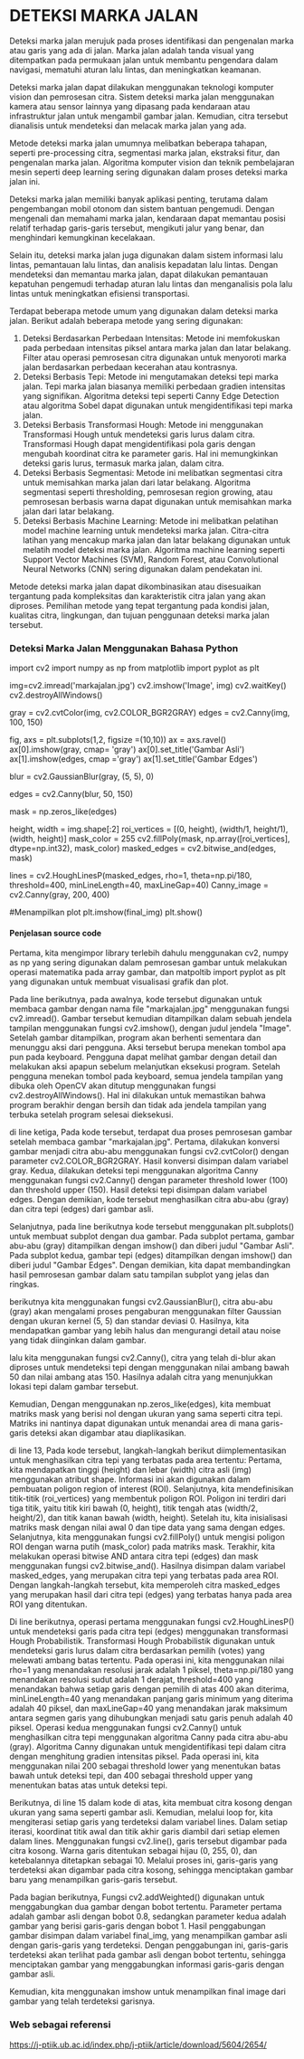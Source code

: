 
# DETEKSI MARKA JALAN

Deteksi marka jalan merujuk pada proses identifikasi dan pengenalan marka atau garis yang ada di jalan. Marka jalan adalah tanda visual yang ditempatkan pada permukaan jalan untuk membantu pengendara dalam navigasi, mematuhi aturan lalu lintas, dan meningkatkan keamanan.

Deteksi marka jalan dapat dilakukan menggunakan teknologi komputer vision dan pemrosesan citra. Sistem deteksi marka jalan menggunakan kamera atau sensor lainnya yang dipasang pada kendaraan atau infrastruktur jalan untuk mengambil gambar jalan. Kemudian, citra tersebut dianalisis untuk mendeteksi dan melacak marka jalan yang ada.

Metode deteksi marka jalan umumnya melibatkan beberapa tahapan, seperti pre-processing citra, segmentasi marka jalan, ekstraksi fitur, dan pengenalan marka jalan. Algoritma komputer vision dan teknik pembelajaran mesin seperti deep learning sering digunakan dalam proses deteksi marka jalan ini.

Deteksi marka jalan memiliki banyak aplikasi penting, terutama dalam pengembangan mobil otonom dan sistem bantuan pengemudi. Dengan mengenali dan memahami marka jalan, kendaraan dapat memantau posisi relatif terhadap garis-garis tersebut, mengikuti jalur yang benar, dan menghindari kemungkinan kecelakaan.

Selain itu, deteksi marka jalan juga digunakan dalam sistem informasi lalu lintas, pemantauan lalu lintas, dan analisis kepadatan lalu lintas. Dengan mendeteksi dan memantau marka jalan, dapat dilakukan pemantauan kepatuhan pengemudi terhadap aturan lalu lintas dan menganalisis pola lalu lintas untuk meningkatkan efisiensi transportasi.

Terdapat beberapa metode umum yang digunakan dalam deteksi marka jalan. Berikut adalah beberapa metode yang sering digunakan:
1. Deteksi Berdasarkan Perbedaan Intensitas: Metode ini memfokuskan pada perbedaan intensitas piksel antara marka jalan dan latar belakang. Filter atau operasi pemrosesan citra digunakan untuk menyoroti marka jalan berdasarkan perbedaan kecerahan atau kontrasnya.
2. Deteksi Berbasis Tepi: Metode ini mengutamakan deteksi tepi marka jalan. Tepi marka jalan biasanya memiliki perbedaan gradien intensitas yang signifikan. Algoritma deteksi tepi seperti Canny Edge Detection atau algoritma Sobel dapat digunakan untuk mengidentifikasi tepi marka jalan.
3. Deteksi Berbasis Transformasi Hough: Metode ini menggunakan Transformasi Hough untuk mendeteksi garis lurus dalam citra. Transformasi Hough dapat mengidentifikasi pola garis dengan mengubah koordinat citra ke parameter garis. Hal ini memungkinkan deteksi garis lurus, termasuk marka jalan, dalam citra.
4. Deteksi Berbasis Segmentasi: Metode ini melibatkan segmentasi citra untuk memisahkan marka jalan dari latar belakang. Algoritma segmentasi seperti thresholding, pemrosesan region growing, atau pemrosesan berbasis warna dapat digunakan untuk memisahkan marka jalan dari latar belakang.
5. Deteksi Berbasis Machine Learning: Metode ini melibatkan pelatihan model machine learning untuk mendeteksi marka jalan. Citra-citra latihan yang mencakup marka jalan dan latar belakang digunakan untuk melatih model deteksi marka jalan. Algoritma machine learning seperti Support Vector Machines (SVM), Random Forest, atau Convolutional Neural Networks (CNN) sering digunakan dalam pendekatan ini.

Metode deteksi marka jalan dapat dikombinasikan atau disesuaikan tergantung pada kompleksitas dan karakteristik citra jalan yang akan diproses. Pemilihan metode yang tepat tergantung pada kondisi jalan, kualitas citra, lingkungan, dan tujuan penggunaan deteksi marka jalan tersebut.

### Deteksi Marka Jalan Menggunakan Bahasa Python 
import cv2
import numpy as np
from matplotlib import pyplot as plt

img=cv2.imread('markajalan.jpg')
cv2.imshow('Image', img)
cv2.waitKey()
cv2.destroyAllWindows()

gray = cv2.cvtColor(img, cv2.COLOR_BGR2GRAY)
edges = cv2.Canny(img, 100, 150)

fig, axs = plt.subplots(1,2, figsize =(10,10))
ax = axs.ravel()
ax[0].imshow(gray, cmap= 'gray')
ax[0].set_title('Gambar Asli')
ax[1].imshow(edges, cmap ='gray')
ax[1].set_title('Gambar Edges')

blur = cv2.GaussianBlur(gray, (5, 5), 0)

edges = cv2.Canny(blur, 50, 150)

mask = np.zeros_like(edges)

height, width = img.shape[:2]
roi_vertices = [(0, height), (width/1, height/1), (width, height)]
mask_color = 255
cv2.fillPoly(mask, np.array([roi_vertices], dtype=np.int32), mask_color)
masked_edges = cv2.bitwise_and(edges, mask)

lines = cv2.HoughLinesP(masked_edges, rho=1, theta=np.pi/180, threshold=400, minLineLength=40, maxLineGap=40)
Canny_image = cv2.Canny(gray, 200, 400)

#Menampilkan plot
plt.imshow(final_img)
plt.show()

#### Penjelasan source code 

Pertama, kita mengimpor library terlebih dahulu menggunakan cv2, numpy as np yang sering digunakan dalam pemrosesan gambar untuk melakukan operasi matematika pada array gambar, dan matpoltib import pyplot as plt yang digunakan untuk membuat visualisasi grafik dan plot.

Pada line berikutnya, pada awalnya, kode tersebut digunakan untuk membaca gambar dengan nama file "markajalan.jpg" menggunakan fungsi cv2.imread(). Gambar tersebut kemudian ditampilkan dalam sebuah jendela tampilan menggunakan fungsi cv2.imshow(), dengan judul jendela "Image". Setelah gambar ditampilkan, program akan berhenti sementara dan menunggu aksi dari pengguna. Aksi tersebut berupa menekan tombol apa pun pada keyboard. Pengguna dapat melihat gambar dengan detail dan melakukan aksi apapun sebelum melanjutkan eksekusi program. Setelah pengguna menekan tombol pada keyboard, semua jendela tampilan yang dibuka oleh OpenCV akan ditutup menggunakan fungsi cv2.destroyAllWindows(). Hal ini dilakukan untuk memastikan bahwa program berakhir dengan bersih dan tidak ada jendela tampilan yang terbuka setelah program selesai dieksekusi.

di line ketiga, Pada kode tersebut, terdapat dua proses pemrosesan gambar setelah membaca gambar "markajalan.jpg". Pertama, dilakukan konversi gambar menjadi citra abu-abu menggunakan fungsi cv2.cvtColor() dengan parameter cv2.COLOR_BGR2GRAY. Hasil konversi disimpan dalam variabel gray. Kedua, dilakukan deteksi tepi menggunakan algoritma Canny menggunakan fungsi cv2.Canny() dengan parameter threshold lower (100) dan threshold upper (150). Hasil deteksi tepi disimpan dalam variabel edges. Dengan demikian, kode tersebut menghasilkan citra abu-abu (gray) dan citra tepi (edges) dari gambar asli.

Selanjutnya, pada line berikutnya kode tersebut menggunakan plt.subplots() untuk membuat subplot dengan dua gambar. Pada subplot pertama, gambar abu-abu (gray) ditampilkan dengan imshow() dan diberi judul "Gambar Asli". Pada subplot kedua, gambar tepi (edges) ditampilkan dengan imshow() dan diberi judul "Gambar Edges". Dengan demikian, kita dapat membandingkan hasil pemrosesan gambar dalam satu tampilan subplot yang jelas dan ringkas.

berikutnya kita menggunakan fungsi cv2.GaussianBlur(), citra abu-abu (gray) akan mengalami proses pengaburan menggunakan filter Gaussian dengan ukuran kernel (5, 5) dan standar deviasi 0. Hasilnya, kita mendapatkan gambar yang lebih halus dan mengurangi detail atau noise yang tidak diinginkan dalam gambar.

lalu kita menggunakan fungsi cv2.Canny(), citra yang telah di-blur akan diproses untuk mendeteksi tepi dengan menggunakan nilai ambang bawah 50 dan nilai ambang atas 150. Hasilnya adalah citra yang menunjukkan lokasi tepi dalam gambar tersebut.

Kemudian, Dengan menggunakan np.zeros_like(edges), kita membuat matriks mask yang berisi nol dengan ukuran yang sama seperti citra tepi. Matriks ini nantinya dapat digunakan untuk menandai area di mana garis-garis deteksi akan digambar atau diaplikasikan.

di line 13, Pada kode tersebut, langkah-langkah berikut diimplementasikan untuk menghasilkan citra tepi yang terbatas pada area tertentu: Pertama, kita mendapatkan tinggi (height) dan lebar (width) citra asli (img) menggunakan atribut shape. Informasi ini akan digunakan dalam pembuatan poligon region of interest (ROI). Selanjutnya, kita mendefinisikan titik-titik (roi_vertices) yang membentuk poligon ROI. Poligon ini terdiri dari tiga titik, yaitu titik kiri bawah (0, height), titik tengah atas (width/2, height/2), dan titik kanan bawah (width, height). Setelah itu, kita inisialisasi matriks mask dengan nilai awal 0 dan tipe data yang sama dengan edges. Selanjutnya, kita menggunakan fungsi cv2.fillPoly() untuk mengisi poligon ROI dengan warna putih (mask_color) pada matriks mask. Terakhir, kita melakukan operasi bitwise AND antara citra tepi (edges) dan mask menggunakan fungsi cv2.bitwise_and(). Hasilnya disimpan dalam variabel masked_edges, yang merupakan citra tepi yang terbatas pada area ROI. Dengan langkah-langkah tersebut, kita memperoleh citra masked_edges yang merupakan hasil dari citra tepi (edges) yang terbatas hanya pada area ROI yang ditentukan.

Di line berikutnya, operasi pertama menggunakan fungsi cv2.HoughLinesP() untuk mendeteksi garis pada citra tepi (edges) menggunakan transformasi Hough Probabilistik. Transformasi Hough Probabilistik digunakan untuk mendeteksi garis lurus dalam citra berdasarkan pemilih (votes) yang melewati ambang batas tertentu. Pada operasi ini, kita menggunakan nilai rho=1 yang menandakan resolusi jarak adalah 1 piksel, theta=np.pi/180 yang menandakan resolusi sudut adalah 1 derajat, threshold=400 yang menandakan bahwa setiap garis dengan pemilih di atas 400 akan diterima, minLineLength=40 yang menandakan panjang garis minimum yang diterima adalah 40 piksel, dan maxLineGap=40 yang menandakan jarak maksimum antara segmen garis yang dihubungkan menjadi satu garis penuh adalah 40 piksel. Operasi kedua menggunakan fungsi cv2.Canny() untuk menghasilkan citra tepi menggunakan algoritma Canny pada citra abu-abu (gray). Algoritma Canny digunakan untuk mengidentifikasi tepi dalam citra dengan menghitung gradien intensitas piksel. Pada operasi ini, kita menggunakan nilai 200 sebagai threshold lower yang menentukan batas bawah untuk deteksi tepi, dan 400 sebagai threshold upper yang menentukan batas atas untuk deteksi tepi.

Berikutnya, di line 15 dalam kode di atas, kita membuat citra kosong dengan ukuran yang sama seperti gambar asli. Kemudian, melalui loop for, kita mengiterasi setiap garis yang terdeteksi dalam variabel lines. Dalam setiap iterasi, koordinat titik awal dan titik akhir garis diambil dari setiap elemen dalam lines. Menggunakan fungsi cv2.line(), garis tersebut digambar pada citra kosong. Warna garis ditentukan sebagai hijau (0, 255, 0), dan ketebalannya ditetapkan sebagai 10. Melalui proses ini, garis-garis yang terdeteksi akan digambar pada citra kosong, sehingga menciptakan gambar baru yang menampilkan garis-garis tersebut.

Pada bagian berikutnya, Fungsi cv2.addWeighted() digunakan untuk menggabungkan dua gambar dengan bobot tertentu. Parameter pertama adalah gambar asli dengan bobot 0.8, sedangkan parameter kedua adalah gambar yang berisi garis-garis dengan bobot 1. Hasil penggabungan gambar disimpan dalam variabel final_img, yang menampilkan gambar asli dengan garis-garis yang terdeteksi. Dengan penggabungan ini, garis-garis terdeteksi akan terlihat pada gambar asli dengan bobot tertentu, sehingga menciptakan gambar yang menggabungkan informasi garis-garis dengan gambar asli.

Kemudian, kita menggunakan imshow untuk menampilkan final image dari gambar yang telah terdeteksi garisnya. 


### Web sebagai referensi
https://j-ptiik.ub.ac.id/index.php/j-ptiik/article/download/5604/2654/










